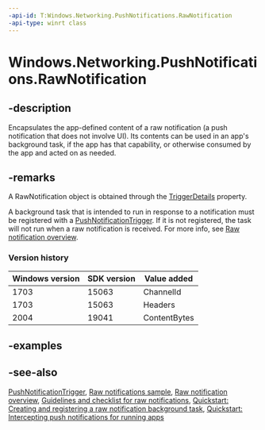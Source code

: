 ```yaml
---
-api-id: T:Windows.Networking.PushNotifications.RawNotification
-api-type: winrt class
---
```


<!-- Class syntax.
public class RawNotification : Windows.Networking.PushNotifications.IRawNotification, Windows.Networking.PushNotifications.IRawNotification2
-->

# Windows.Networking.PushNotifications.RawNotification

## -description
Encapsulates the app-defined content of a raw notification (a push notification that does not involve UI). Its contents can be used in an app's background task, if the app has that capability, or otherwise consumed by the app and acted on as needed.

## -remarks
A RawNotification object is obtained through the [TriggerDetails](../windows.applicationmodel.background/ibackgroundtaskinstance_triggerdetails.md) property.

A background task that is intended to run in response to a notification must be registered with a [PushNotificationTrigger](../windows.applicationmodel.background/pushnotificationtrigger.md). If it is not registered, the task will not run when a raw notification is received. For more info, see [Raw notification overview](/windows/uwp/controls-and-patterns/tiles-and-notifications-raw-notification-overview).

### Version history

| Windows version | SDK version | Value added |
| -- | -- | -- |
| 1703 | 15063 | ChannelId |
| 1703 | 15063 | Headers |
| 2004 | 19041 | ContentBytes |

## -examples

## -see-also
[PushNotificationTrigger](../windows.applicationmodel.background/pushnotificationtrigger.md), [Raw notifications sample](https://github.com/microsoftarchive/msdn-code-gallery-microsoft/tree/master/Official%20Windows%20Platform%20Sample/Raw%20notifications%20sample), [Raw notification overview](/windows/uwp/controls-and-patterns/tiles-and-notifications-raw-notification-overview), [Guidelines and checklist for raw notifications](/windows/uwp/controls-and-patterns/tiles-and-notifications-raw-notification-overview), [Quickstart: Creating and registering a raw notification background task](/previous-versions/windows/apps/jj676800(v=win.10)), [Quickstart: Intercepting push notifications for running apps](/previous-versions/windows/apps/jj709908(v=win.10))
